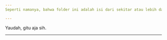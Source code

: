 ```yaml
---
Seperti namanya, bahwa folder ini adalah isi dari sekitar atau lebih dari **5.616** Sampel yang tersimpan disini.

---
```

Yaudah, gitu aja sih.

---
